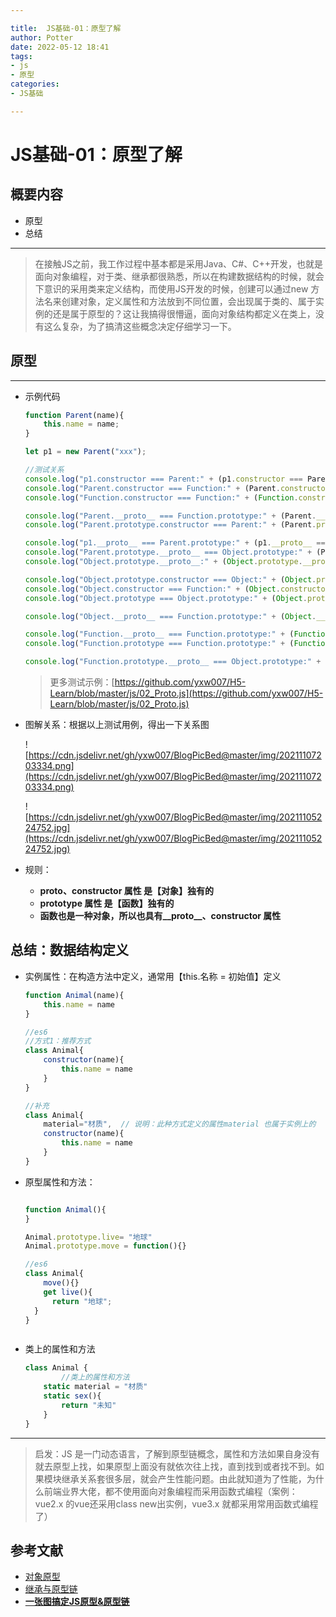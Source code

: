 ```yaml
---

title:  JS基础-01：原型了解
author: Potter
date: 2022-05-12 18:41
tags: 
- js
- 原型
categories: 
- JS基础

---
```


# JS基础-01：原型了解

## 概要内容

- 原型
- 总结

---

> 在接触JS之前，我工作过程中基本都是采用Java、C#、C++开发，也就是面向对象编程，对于类、继承都很熟悉，所以在构建数据结构的时候，就会下意识的采用类来定义结构，而使用JS开发的时候，创建可以通过new 方法名来创建对象，定义属性和方法放到不同位置，会出现属于类的、属于实例的还是属于原型的？这让我搞得很懵逼，面向对象结构都定义在类上，没有这么复杂，为了搞清这些概念决定仔细学习一下。
>

<!--more-->

## 原型

---

- 示例代码
    
    ```jsx
    function Parent(name){
        this.name = name;
    }
    
    let p1 = new Parent("xxx");
    
    //测试关系
    console.log("p1.constructor === Parent:" + (p1.constructor === Parent));//true
    console.log("Parent.constructor === Function:" + (Parent.constructor === Function));//true
    console.log("Function.constructor === Function:" + (Function.constructor === Function));//true
    
    console.log("Parent.__proto__ === Function.prototype:" + (Parent.__proto__ === Function.prototype));//true
    console.log("Parent.prototype.constructor === Parent:" + (Parent.prototype.constructor === Parent));//true
    
    console.log("p1.__proto__ === Parent.prototype:" + (p1.__proto__ === Parent.prototype));//true
    console.log("Parent.prototype.__proto__ === Object.prototype:" + (Parent.prototype.__proto__ === Object.prototype));//true
    console.log("Object.prototype.__proto__:" + (Object.prototype.__proto__));//null
    
    console.log("Object.prototype.constructor === Object:" + (Object.prototype.constructor === Object));//ture
    console.log("Object.constructor === Function:" + (Object.constructor === Function));//ture
    console.log("Object.prototype === Object.prototype:" + (Object.prototype === Object.prototype));//ture
    
    console.log("Object.__proto__ === Function.prototype:" + (Object.__proto__ === Function.prototype));//ture
    
    console.log("Function.__proto__ === Function.prototype:" + (Function.__proto__ === Function.prototype));//ture
    console.log("Function.prototype === Function.prototype:" + (Function.prototype === Function.prototype));//ture
    
    console.log("Function.prototype.__proto__ === Object.prototype:" + (Function.prototype.__proto__ === Object.prototype));//ture
    ```
    > 更多测试示例：[https://github.com/yxw007/H5-Learn/blob/master/js/02_Proto.js](https://github.com/yxw007/H5-Learn/blob/master/js/02_Proto.js)
    > 
    
- 图解关系：根据以上测试用例，得出一下关系图
    
    ![https://cdn.jsdelivr.net/gh/yxw007/BlogPicBed@master/img/20211107203334.png](https://cdn.jsdelivr.net/gh/yxw007/BlogPicBed@master/img/20211107203334.png)
    
    ![https://cdn.jsdelivr.net/gh/yxw007/BlogPicBed@master/img/20211105224752.jpg](https://cdn.jsdelivr.net/gh/yxw007/BlogPicBed@master/img/20211105224752.jpg)
    
    
- 规则：
    - **__proto__、constructor 属性 是【对象】独有的**
    - **prototype 属性 是【函数】独有的**
    - **函数也是一种对象，所以也具有__proto__、constructor 属性**

## 总结：数据结构定义

- 实例属性：在构造方法中定义，通常用【this.名称 = 初始值】定义
    
    ```jsx
    function Animal(name){
    	this.name = name
    }
    
    //es6
    //方式1：推荐方式
    class Animal{
    	constructor(name){
    		this.name = name
    	}
    }
    
    //补充
    class Animal{
    	material="材质",  // 说明：此种方式定义的属性material 也属于实例上的
    	constructor(name){
    		this.name = name
    	}
    }
    ```
    
- 原型属性和方法：
    
    ```jsx
    
    function Animal(){
    }
    
    Animal.prototype.live= "地球"
    Animal.prototype.move = function(){}
    
    //es6
    class Animal{
    	move(){}
    	get live(){
          return "地球";
      }
    }
    ```
    ```
    
- 类上的属性和方法
    
    ```jsx
    class Animal {
    		//类上的属性和方法
        static material = "材质"
        static sex(){
            return "未知"
        }
    }
    ```
    

---

> 启发：JS 是一门动态语言，了解到原型链概念，属性和方法如果自身没有就去原型上找，如果原型上面没有就依次往上找，直到找到或者找不到。如果模块继承关系套很多层，就会产生性能问题。由此就知道为了性能，为什么前端业界大佬，都不使用面向对象编程而采用函数式编程（案例：vue2.x 的vue还采用class new出实例，vue3.x 就都采用常用函数式编程了）
> 

## 参考文献

- [对象原型](https://developer.mozilla.org/zh-CN/docs/Learn/JavaScript/Objects/Object_prototypes)
- [继承与原型链](https://developer.mozilla.org/zh-CN/docs/Web/JavaScript/Inheritance_and_the_prototype_chain)
- **[一张图搞定JS原型&原型链](https://segmentfault.com/a/1190000021232132)**

 

